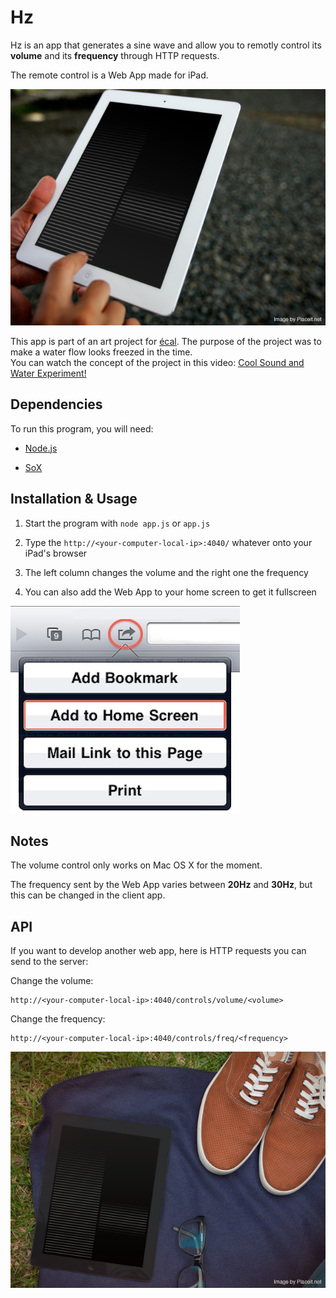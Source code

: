 Hz
===

Hz is an app that generates a sine wave and allow you to remotly control its **volume** and its **frequency** through HTTP requests.

The remote control is a Web App made for iPad.

![screenshot](doc-img/placeit.png)

This app is part of an art project for [écal](http://ecal.ch). The purpose of the project was to make a water flow looks freezed in the time.  
You can watch the concept of the project in this video: [Cool Sound and Water Experiment!](http://youtu.be/mODqQvlrgIQ)

Dependencies
------------

To run this program, you will need:

- [Node.js](http://nodejs.org#download)

- [SoX](http://sox.sourceforge.net/)

Installation & Usage
--------------------

1. Start the program with `node app.js` or `app.js`

2. Type the `http://<your-computer-local-ip>:4040/` whatever onto your iPad's browser

3. The left column changes the volume and the right one the frequency

4. You can also add the Web App to your home screen to get it fullscreen

![screenshot](doc-img/add-home.png)

Notes
-----

The volume control only works on Mac OS X for the moment.

The frequency sent by the Web App varies between **20Hz** and **30Hz**, but this can be changed in the client app.

API
---

If you want to develop another web app, here is HTTP requests you can send to the server:

Change the volume:

```
http://<your-computer-local-ip>:4040/controls/volume/<volume>
```

Change the frequency:

```
http://<your-computer-local-ip>:4040/controls/freq/<frequency>
```

![screenshot](doc-img/placeit2.png)
